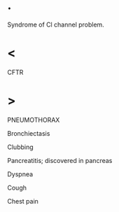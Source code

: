 # .

Syndrome of Cl channel problem.

# <

CFTR

# >

PNEUMOTHORAX

Bronchiectasis

Clubbing

Pancreatitis; discovered in pancreas

Dyspnea

Cough

Chest pain
